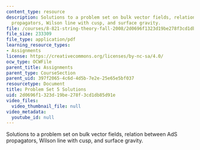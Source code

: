 ```yaml
---
content_type: resource
description: Solutions to a problem set on bulk vector fields, relation between AdS
  propagators, Wilson line with cusp, and surface gravity.
file: /courses/8-821-string-theory-fall-2008/2d0696f1323d19be278f3cd1db85d91e_soln05.pdf
file_size: 233309
file_type: application/pdf
learning_resource_types:
- Assignments
license: https://creativecommons.org/licenses/by-nc-sa/4.0/
ocw_type: OCWFile
parent_title: Assignments
parent_type: CourseSection
parent_uid: 397f2065-4c6d-4d5b-7e2e-25e65e5bf037
resourcetype: Document
title: Problem Set 5 Solutions
uid: 2d0696f1-323d-19be-278f-3cd1db85d91e
video_files:
  video_thumbnail_file: null
video_metadata:
  youtube_id: null
---
```

Solutions to a problem set on bulk vector fields, relation between AdS propagators, Wilson line with cusp, and surface gravity.